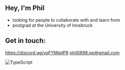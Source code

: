 ## Hey, I'm Phil
- looking for people to collaborate with and learn from
- postgrad at the University of Innsbruck
 
                
## Get in touch:
 
 https://discord.gg/yqFYMjptP8 
 phil0898.pp@gmail.com


![TypeScript](https://img.shields.io/badge/typescript-%23007ACC.svg?style=for-the-badge&logo=typescript&logoColor=white)




<!---
philparzer/philparzer is a ✨ special ✨ repository because its `README.md` (this file) appears on your GitHub profile.
You can click the Preview link to take a look at your changes.
--->
